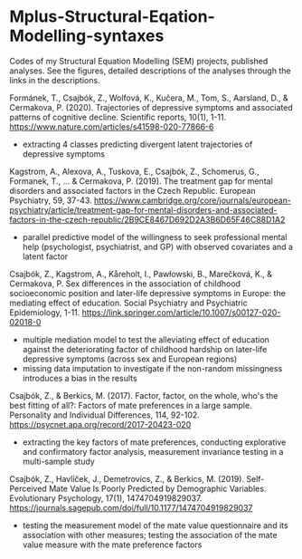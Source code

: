 # Mplus-Structural-Eqation-Modelling-syntaxes
Codes of my Structural Equation Modelling (SEM) projects, published analyses. See the figures, detailed descriptions of the analyses through the links in the descriptions. 


Formánek, T., Csajbók, Z., Wolfová, K., Kučera, M., Tom, S., Aarsland, D., & Cermakova, P. (2020). Trajectories of depressive symptoms and associated patterns of cognitive decline. Scientific reports, 10(1), 1-11.
https://www.nature.com/articles/s41598-020-77866-6
- extracting 4 classes predicting divergent latent trajectories of depressive symptoms

Kagstrom, A., Alexova, A., Tuskova, E., Csajbók, Z., Schomerus, G., Formanek, T., ... & Cermakova, P. (2019). The treatment gap for mental disorders and associated factors in the Czech Republic. European Psychiatry, 59, 37-43.
https://www.cambridge.org/core/journals/european-psychiatry/article/treatment-gap-for-mental-disorders-and-associated-factors-in-the-czech-republic/2B9CE8467D692D2A3B6D65F46C88D1A2
- parallel predictive model of the willingness to seek professional mental help (psychologist, psychiatrist, and GP) with observed covariates and a latent factor

Csajbók, Z., Kagstrom, A., Kåreholt, I., Pawłowski, B., Marečková, K., & Cermakova, P. Sex differences in the association of childhood socioeconomic position and later-life depressive symptoms in Europe: the mediating effect of education. Social Psychiatry and Psychiatric Epidemiology, 1-11.
https://link.springer.com/article/10.1007/s00127-020-02018-0
- multiple mediation model to test the alleviating effect of education against the deteriorating factor of childhood hardship on later-life depressive symptoms (across sex and European regions)
- missing data imputation to investigate if the non-random missingness introduces a bias in the results

Csajbók, Z., & Berkics, M. (2017). Factor, factor, on the whole, who's the best fitting of all?: Factors of mate preferences in a large sample. Personality and Individual Differences, 114, 92-102.
https://psycnet.apa.org/record/2017-20423-020
- extracting the key factors of mate preferences, conducting explorative and confirmatory factor analysis, measurement invariance testing in a multi-sample study

Csajbók, Z., Havlíček, J., Demetrovics, Z., & Berkics, M. (2019). Self-Perceived Mate Value Is Poorly Predicted by Demographic Variables. Evolutionary Psychology, 17(1), 1474704919829037.
https://journals.sagepub.com/doi/full/10.1177/1474704919829037
- testing the measurement model of the mate value questionnaire and its association with other measures; testing the association of the mate value measure with the mate preference factors

